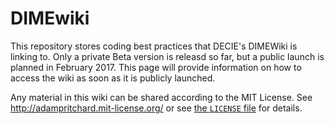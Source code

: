 # DIMEwiki

This repository stores coding best practices that DECIE's DIMEWiki is linking to. Only a private Beta version is releasd so far, but a public launch is planned in February 2017. This page will provide information on how to access the wiki as soon as it is publicly launched.

Any material in this wiki can be shared according to the MIT License. See http://adampritchard.mit-license.org/ or see [the `LICENSE` file](https://github.com/worldbank/ietoolkit/blob/master/LICENSE) for details.
